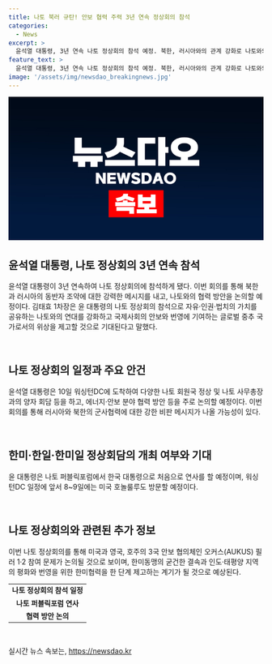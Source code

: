 ```yaml
---
title: 나토 북러 규탄! 안보 협력 주력 3년 연속 정상회의 참석
categories:
  - News
excerpt: >
  윤석열 대통령, 3년 연속 나토 정상회의 참석 예정. 북한, 러시아와의 관계 강화로 나토와의 협력으로 강력한 메시지 전달 및 안보 협력 방안 논의 예정. 윤 대통령, 미국 워싱턴DC 순방 후 태평양 4개국 파트너와 양자회담 예정. 미국, 영국, 호주의 안보 협의체 오커스 필러2 참여는 초보 단계 논의 중. 日·한·미 정상회담 개최 여부는 미지수.
feature_text: >
  윤석열 대통령, 3년 연속 나토 정상회의 참석 예정. 북한, 러시아와의 관계 강화로 나토와의 협력으로 강력한 메시지 전달 및 안보 협력 방안 논의 예정. 윤 대통령, 미국 워싱턴DC 순방 후 태평양 4개국 파트너와 양자회담 예정. 미국, 영국, 호주의 안보 협의체 오커스 필러2 참여는 초보 단계 논의 중. 日·한·미 정상회담 개최 여부는 미지수.
image: '/assets/img/newsdao_breakingnews.jpg'
---
```


<p><img src="/assets/img/newsdao_breakingnews.jpg" alt="cryptoinkorea 속보" /></p>

<h2 data-ke-size="size26">윤석열 대통령, 나토 정상회의 3년 연속 참석</h2>

<p>윤석열 대통령이 3년 연속하여 나토 정상회의에 참석하게 됐다. 이번 회의를 통해 북한과 러시아의 동반자 조약에 대한 강력한 메시지를 내고, 나토와의 협력 방안을 논의할 예정이다. 김태효 1차장은 윤 대통령의 나토 정상회의 참석으로 자유·인권·법치의 가치를 공유하는 나토와의 연대를 강화하고 국제사회의 안보와 번영에 기여하는 글로벌 중추 국가로서의 위상을 제고할 것으로 기대된다고 말했다.</p>

<p data-ke-size="size16">&nbsp;</p>

<h2 data-ke-size="size26">나토 정상회의 일정과 주요 안건</h2>

<p>윤석열 대통령은 10일 워싱턴DC에 도착하여 다양한 나토 회원국 정상 및 나토 사무총장과의 양자 회담 등을 하고, 에너지·안보 분야 협력 방안 등을 주로 논의할 예정이다. 이번 회의를 통해 러시아와 북한의 군사협력에 대한 강한 비판 메시지가 나올 가능성이 있다.</p>

<p data-ke-size="size16">&nbsp;</p>

<h2 data-ke-size="size26">한미·한일·한미일 정상회담의 개최 여부와 기대</h2>

<p>윤 대통령은 나토 퍼블릭포럼에서 한국 대통령으로 처음으로 연사를 할 예정이며, 워싱턴DC 일정에 앞서 8~9일에는 미국 호놀룰루도 방문할 예정이다.</p>

<p data-ke-size="size16">&nbsp;</p>

<h2 data-ke-size="size26">나토 정상회의와 관련된 추가 정보</h2>

<p>이번 나토 정상회의를 통해 미국과 영국, 호주의 3국 안보 협의체인 오커스(AUKUS) 필러 1·2 참여 문제가 논의될 것으로 보이며, 한미동맹의 굳건한 결속과 인도·태평양 지역의 평화와 번영을 위한 한미협력을 한 단계 제고하는 계기가 될 것으로 예상된다.</p>

<table>
  <tr>
    <td style="text-align: center; height: 17px;"><b>나토 정상회의 참석 일정</b></td>
  </tr>
  <tr>
    <td style="text-align: center; height: 17px;"><b>나토 퍼블릭포럼 연사</b></td>
  </tr>
  <tr>
    <td style="text-align: center; height: 17px;"><b>협력 방안 논의</b></td>
  </tr>
</table>

<p data-ke-size="size16">&nbsp;</p>
실시간 뉴스 속보는, <a href="https://newsdao.kr" rel="dofollow">https://newsdao.kr</a>


